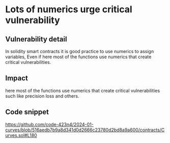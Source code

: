 # Lots of numerics urge critical vulnerability


## Vulnerability detail
In solidity smart contracts it is good practice to use numerics to assign variables, Even if here most of the functions use numerics that create critical vulnerabilities.


## Impact
here most of the functions use numerics that create critical vulnerabilities such like precision loss and others.

## Code snippet
https://github.com/code-423n4/2024-01-curves/blob/516aedb7b9a8d341d0d2666c23780d2bd8a9a600/contracts/Curves.sol#L180